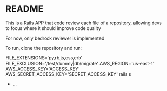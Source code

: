 # README

This is a Rails APP that code review each file of a repository, allowing devs to focus where it should improve code quality

For now, only bedrock reviewer is implemented

To run, clone the repository and run:

FILE_EXTENSIONS='py,rb,js,css,erb' FILE_EXCLUSION='/test/dummy|db/migrate' AWS_REGION='us-east-1' AWS_ACCESS_KEY='ACCESS_KEY' AWS_SECRET_ACCESS_KEY='SECRET_ACCESS_KEY' rails s

* ...
